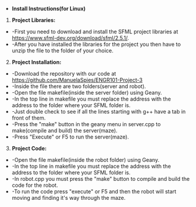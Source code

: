 * **Install Instructions(for Linux)**
1. **Project Libraries:**
 * -First you need to download and install the SFML project libraries at https://www.sfml-dev.org/download/sfml/2.5.1/.
 * -After you have installed the libraries for the project you then have to unzip the file to the folder of your choice.
2. **Project Installation:**
 * -Download the repository with our code at https://github.com/ManuelaSpies/ENGR101-Project-3
 * -Inside the file there are two folders(server and robot).
 * -Open the file makefile(inside the server folder) using Geany.
 * -In the top line in makefile you must replace the address with the address to the folder where your SFML folder is.
 * -Just double check to see if all the lines starting with g++ have a tab in front of them.
 * -Press the "make" button in the geany menu in server.cpp to make(compile and build) the server(maze).
 * -Press "Execute" or F5 to run the server(maze).
3. **Project Code:**
 * -Open the file makefile(inside the robot folder) using Geany.
 * -In the top line in makefile you must replace the address with the address to the folder where your SFML folder is.
 * -In robot.cpp you must press the "make" button to compile and build the code for the robot.
 * -To run the code press "execute" or F5 and then the robot will start moving and finding it's way through the maze.
  

